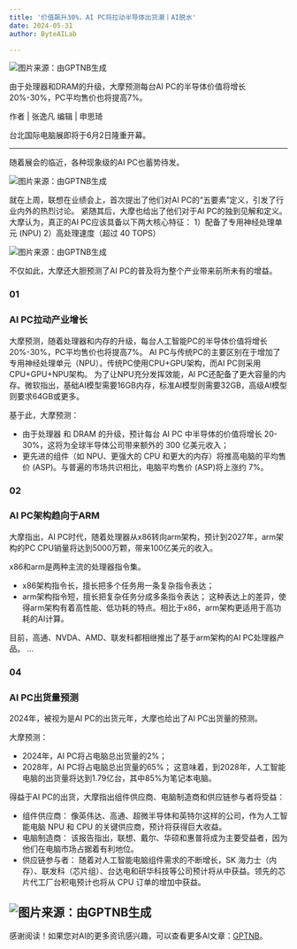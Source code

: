 ```yaml
---
title: '价值飙升30%，AI PC将拉动半导体出货潮丨AI脱水'
date: 2024-05-31
author: ByteAILab

---
```


![图片来源：由GPTNB生成](http://www.jesonc.com/upload/3B33CB85B496C0CB6FBA4C2BD79320AD/1717046476387/Fq4S_txFyzgspi9TgopdwiZNxraN.jpg)

由于处理器和DRAM的升级，大摩预测每台AI PC的半导体价值将增长20%-30%，PC平均售价也将提高7%。

作者 | 张逸凡
编辑 | 申思琦

台北国际电脑展即将于6月2日隆重开幕。

---

随着展会的临近，各种现象级的AI PC也蓄势待发。

![图片来源：由GPTNB生成](http://www.jesonc.com/upload/3B33CB85B496C0CB6FBA4C2BD79320AD/1717046487838/Fh4BQ_VxyKpzvdpOqGkJ5NFnNy9c.png)

就在上周，联想在业绩会上，首次提出了他们对AI PC的“五要素”定义，引发了行业内外的热烈讨论。
紧随其后，大摩也给出了他们对于AI PC的独到见解和定义。大摩认为，真正的AI PC应该具备以下两大核心特征：
1）配备了专用神经处理单元 (NPU)
2）高处理速度（超过 40 TOPS）

![图片来源：由GPTNB生成](http://www.jesonc.com/FmAn7_gPtvjErukfinDHUOF4G_51)

不仅如此，大摩还大胆预测了AI PC的普及将为整个产业带来前所未有的增益。

### 01
### AI PC拉动产业增长

大摩预测，随着处理器和内存的升级，每台人工智能PC的半导体价值将增长20%-30%，PC平均售价也将提高7%。
AI PC与传统PC的主要区别在于增加了专用神经处理单元（NPU）。传统PC使用CPU+GPU架构，而AI PC则采用CPU+GPU+NPU架构。
为了让NPU充分发挥效能，AI PC还配备了更大容量的内存。微软指出，基础AI模型需要16GB内存，标准AI模型则需要32GB，高级AI模型则要求64GB或更多。

基于此，大摩预测：
- 由于处理器 和 DRAM 的升级，预计每台 AI PC 中半导体的价值将增长 20-30%，这将为全球半导体公司带来额外的 300 亿美元收入；
- 更先进的组件（如 NPU、更强大的 CPU 和更大的内存）将推高电脑的平均售价 (ASP)。与普遍的市场共识相比，电脑平均售价 (ASP)将上涨约 7%。

### 02
### AI PC架构趋向于ARM

大摩指出，AI PC时代，随着处理器从x86转向arm架构，预计到2027年，arm架构的PC CPU销量将达到5000万颗，带来100亿美元的收入。

x86和arm是两种主流的处理器指令集。
- x86架构指令长，擅长把多个任务用一条复杂指令表达；
- arm架构指令短，擅长把复杂任务分成多条指令表达；
这种表达上的差异，使得arm架构有着高性能、低功耗的特点。相比于x86，arm架构更适用于高功耗的AI计算。

目前，高通、NVDA、AMD、联发科都相继推出了基于arm架构的AI PC处理器产品。
...

### 04
### AI PC出货量预测

2024年，被视为是AI PC的出货元年，大摩也给出了AI PC出货量的预测。

大摩预测：
- 2024年，AI PC将占电脑总出货量的2%；
- 2028年，AI PC将占电脑总出货量的65%；
这意味着，到2028年，人工智能电脑的出货量将达到1.79亿台，其中85%为笔记本电脑。

得益于AI PC的出货，大摩指出组件供应商、电脑制造商和供应链参与者将受益：
- 组件供应商： 像英伟达、高通、超微半导体和英特尔这样的公司，作为人工智能电脑 NPU 和 CPU 的关键供应商，预计将获得巨大收益。
- 电脑制造商： 该报告指出，联想、戴尔、华硕和惠普将成为主要受益者，因为他们在电脑市场占据着有利地位。
- 供应链参与者： 随着对人工智能电脑组件需求的不断增长，SK 海力士（内存）、联发科（芯片组）、台达电和研华科技等公司预计将从中获益。领先的芯片代工厂台积电预计也将从 CPU 订单的增加中获益。

![图片来源：由GPTNB生成](http://www.jesonc.com/Fs5XbTkXqOToDTlS5tkMHEEDd8AV)
---
感谢阅读！如果您对AI的更多资讯感兴趣，可以查看更多AI文章：[GPTNB](https://gptnb.com)。